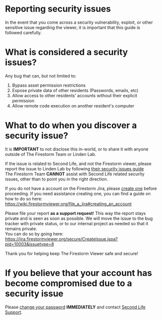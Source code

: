 # Reporting security issues
In the event that you come across a security vulnerability, exploit, or other sensitive issue regarding the viewer, it is important that this guide is followed carefully.

# What is considered a security issues?
Any bug that can, but not limited to:
1. Bypass asset permission restrictions
2. Expose private data of other residents (Passwords, emails, etc)
3. Allow access to other residents' accounts without their explicit permission
4. Allow remote code execution on another resident's computer

# What to do when you discover a security issue?
It is **IMPORTANT** to not disclose this in-world, or to share it with anyone outside of The Firestorm Team or Linden Lab.

If the issue is related to Second Life, and not the Firestorm viewer, please report the issue to Linden Lab by following [their security issues guide](https://wiki.secondlife.com/wiki/Security_issues)<br/>
The Firestorm Team **CANNOT** assist with Second Life related security issues, other than to point you in the right direction.

If you do not have a account on the Firestorm Jira, please [create one](http://jira.firestormviewer.org/secure/Signup!default.jspa) before proceeding. If you need assistance creating one, you can find a guide on how to do so here:<br/>
https://wiki.firestormviewer.org/file_a_jira#creating_an_account

Please file your report **as a support request**! This way the report stays private and is seen as soon as possible. We will move the issue to the bug tracker with private status, or to our internal project as needed so that it remains private.<br/>
You can do so by going here:<br/>
https://jira.firestormviewer.org/secure/CreateIssue.jspa?pid=10003&issuetype=8

Thank you for helping keep The Firestorm Viewer safe and secure!

# If you believe that your account has become compromised due to a security issue
Please [change your password](https://community.secondlife.com/knowledgebase/english/password-and-account-information-r2/#Section__3) **IMMEDIATELY** and contact [Second Life Support](http://secondlife.com/community/support.php).
